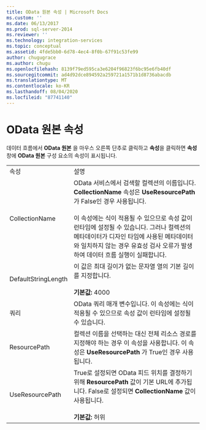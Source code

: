 ```yaml
---
title: OData 원본 속성 | Microsoft Docs
ms.custom: ''
ms.date: 06/13/2017
ms.prod: sql-server-2014
ms.reviewer: ''
ms.technology: integration-services
ms.topic: conceptual
ms.assetid: 4fde5bb0-6d78-4ec4-8f0b-67f91c53fe99
author: chugugrace
ms.author: chugu
ms.openlocfilehash: 8139f79ed595ca3e6204f96823f6bc95e6fb40df
ms.sourcegitcommit: ad4d92dce894592a259721a1571b1d8736abacdb
ms.translationtype: MT
ms.contentlocale: ko-KR
ms.lasthandoff: 08/04/2020
ms.locfileid: "87741140"
---
```

# <a name="odata-source-properties"></a>OData 원본 속성
  데이터 흐름에서 **OData 원본** 을 마우스 오른쪽 단추로 클릭하고 **속성**을 클릭하면 **속성** 창에 **OData 원본** 구성 요소의 속성이 표시됩니다.  
  
|||  
|-|-|  
|속성|설명|  
|CollectionName|OData 서비스에서 검색할 컬렉션의 이름입니다. **CollectionName** 속성은 **UseResourcePath** 가 False인 경우 사용됩니다.<br /><br /> 이 속성에는 식이 적용될 수 있으므로 속성 값이 런타임에 설정될 수 있습니다. 그러나 컬렉션의 메타데이터가 디자인 타임에 사용된 메타데이터와 일치하지 않는 경우 유효성 검사 오류가 발생하여 데이터 흐름 실행이 실패합니다.|  
|DefaultStringLength|이 값은 최대 길이가 없는 문자열 열의 기본 길이를 지정합니다.<br /><br /> **기본값:** 4000|  
|쿼리|OData 쿼리 매개 변수입니다. 이 속성에는 식이 적용될 수 있으므로 속성 값이 런타임에 설정될 수 있습니다.|  
|ResourcePath|컬렉션 이름을 선택하는 대신 전체 리소스 경로를 지정해야 하는 경우 이 속성을 사용합니다. 이 속성은 **UseResourcePath** 가 True인 경우 사용됩니다.|  
|UseResourcePath|True로 설정되면 OData 피드 위치를 결정하기 위해 **ResourcePath** 값이 기본 URL에 추가됩니다. False로 설정되면 **CollectionName** 값이 사용됩니다.<br /><br /> **기본값:** 허위|  
  
  
